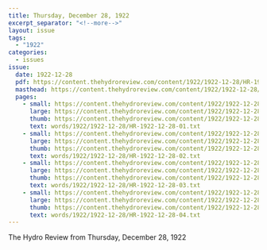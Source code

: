 ```yaml
---
title: Thursday, December 28, 1922
excerpt_separator: "<!--more-->"
layout: issue
tags:
  - "1922"
categories:
  - issues
issue:
  date: 1922-12-28
  pdf: https://content.thehydroreview.com/content/1922/1922-12-28/HR-1922-12-28.pdf
  masthead: https://content.thehydroreview.com/content/1922/1922-12-28/masthead/HR-1922-12-28.jpg
  pages:
    - small: https://content.thehydroreview.com/content/1922/1922-12-28/small/HR-1922-12-28-01.jpg
      large: https://content.thehydroreview.com/content/1922/1922-12-28/large/HR-1922-12-28-01.jpg
      thumb: https://content.thehydroreview.com/content/1922/1922-12-28/thumbnails/HR-1922-12-28-01.jpg
      text: words/1922/1922-12-28/HR-1922-12-28-01.txt
    - small: https://content.thehydroreview.com/content/1922/1922-12-28/small/HR-1922-12-28-02.jpg
      large: https://content.thehydroreview.com/content/1922/1922-12-28/large/HR-1922-12-28-02.jpg
      thumb: https://content.thehydroreview.com/content/1922/1922-12-28/thumbnails/HR-1922-12-28-02.jpg
      text: words/1922/1922-12-28/HR-1922-12-28-02.txt
    - small: https://content.thehydroreview.com/content/1922/1922-12-28/small/HR-1922-12-28-03.jpg
      large: https://content.thehydroreview.com/content/1922/1922-12-28/large/HR-1922-12-28-03.jpg
      thumb: https://content.thehydroreview.com/content/1922/1922-12-28/thumbnails/HR-1922-12-28-03.jpg
      text: words/1922/1922-12-28/HR-1922-12-28-03.txt
    - small: https://content.thehydroreview.com/content/1922/1922-12-28/small/HR-1922-12-28-04.jpg
      large: https://content.thehydroreview.com/content/1922/1922-12-28/large/HR-1922-12-28-04.jpg
      thumb: https://content.thehydroreview.com/content/1922/1922-12-28/thumbnails/HR-1922-12-28-04.jpg
      text: words/1922/1922-12-28/HR-1922-12-28-04.txt
---
```


The Hydro Review from Thursday, December 28, 1922

<!--more-->


